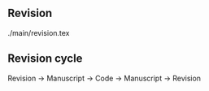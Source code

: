 ## Revision
./main/revision.tex

## Revision cycle
Revision -> Manuscript -> Code -> Manuscript -> Revision
